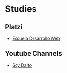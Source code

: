 # Studies

## Platzi

- [Escuela Desarrollo Web](https://platzi.com/escuela/web/)

## Youtube Channels

- [Soy Dalto](https://www.youtube.com/@soydalto)
